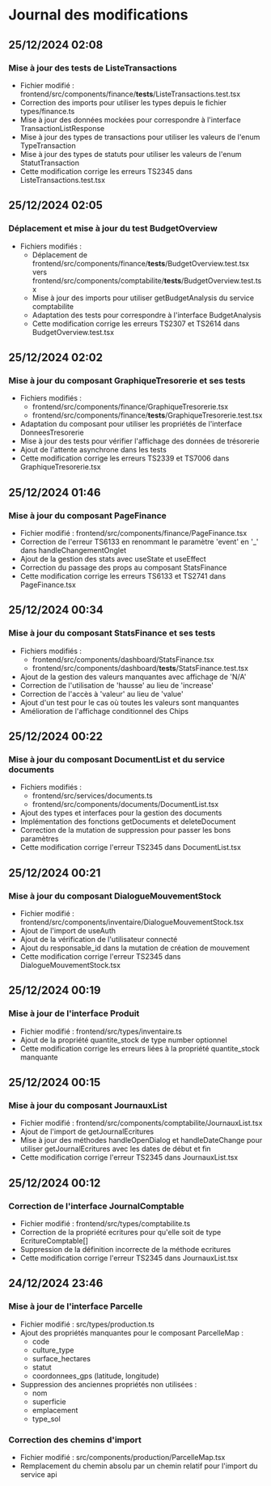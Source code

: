 # Journal des modifications

## 25/12/2024 02:08

### Mise à jour des tests de ListeTransactions
- Fichier modifié : frontend/src/components/finance/__tests__/ListeTransactions.test.tsx
- Correction des imports pour utiliser les types depuis le fichier types/finance.ts
- Mise à jour des données mockées pour correspondre à l'interface TransactionListResponse
- Mise à jour des types de transactions pour utiliser les valeurs de l'enum TypeTransaction
- Mise à jour des types de statuts pour utiliser les valeurs de l'enum StatutTransaction
- Cette modification corrige les erreurs TS2345 dans ListeTransactions.test.tsx

## 25/12/2024 02:05

### Déplacement et mise à jour du test BudgetOverview
- Fichiers modifiés :
  - Déplacement de frontend/src/components/finance/__tests__/BudgetOverview.test.tsx vers frontend/src/components/comptabilite/__tests__/BudgetOverview.test.tsx
  - Mise à jour des imports pour utiliser getBudgetAnalysis du service comptabilite
  - Adaptation des tests pour correspondre à l'interface BudgetAnalysis
  - Cette modification corrige les erreurs TS2307 et TS2614 dans BudgetOverview.test.tsx

## 25/12/2024 02:02

### Mise à jour du composant GraphiqueTresorerie et ses tests
- Fichiers modifiés :
  - frontend/src/components/finance/GraphiqueTresorerie.tsx
  - frontend/src/components/finance/__tests__/GraphiqueTresorerie.test.tsx
- Adaptation du composant pour utiliser les propriétés de l'interface DonneesTresorerie
- Mise à jour des tests pour vérifier l'affichage des données de trésorerie
- Ajout de l'attente asynchrone dans les tests
- Cette modification corrige les erreurs TS2339 et TS7006 dans GraphiqueTresorerie.tsx

## 25/12/2024 01:46

### Mise à jour du composant PageFinance
- Fichier modifié : frontend/src/components/finance/PageFinance.tsx
- Correction de l'erreur TS6133 en renommant le paramètre 'event' en '_' dans handleChangementOnglet
- Ajout de la gestion des stats avec useState et useEffect
- Correction du passage des props au composant StatsFinance
- Cette modification corrige les erreurs TS6133 et TS2741 dans PageFinance.tsx

## 25/12/2024 00:34

### Mise à jour du composant StatsFinance et ses tests
- Fichiers modifiés :
  - frontend/src/components/dashboard/StatsFinance.tsx
  - frontend/src/components/dashboard/__tests__/StatsFinance.test.tsx
- Ajout de la gestion des valeurs manquantes avec affichage de 'N/A'
- Correction de l'utilisation de 'hausse' au lieu de 'increase'
- Correction de l'accès à 'valeur' au lieu de 'value'
- Ajout d'un test pour le cas où toutes les valeurs sont manquantes
- Amélioration de l'affichage conditionnel des Chips

## 25/12/2024 00:22

### Mise à jour du composant DocumentList et du service documents
- Fichiers modifiés :
  - frontend/src/services/documents.ts
  - frontend/src/components/documents/DocumentList.tsx
- Ajout des types et interfaces pour la gestion des documents
- Implémentation des fonctions getDocuments et deleteDocument
- Correction de la mutation de suppression pour passer les bons paramètres
- Cette modification corrige l'erreur TS2345 dans DocumentList.tsx

## 25/12/2024 00:21

### Mise à jour du composant DialogueMouvementStock
- Fichier modifié : frontend/src/components/inventaire/DialogueMouvementStock.tsx
- Ajout de l'import de useAuth
- Ajout de la vérification de l'utilisateur connecté
- Ajout du responsable_id dans la mutation de création de mouvement
- Cette modification corrige l'erreur TS2345 dans DialogueMouvementStock.tsx

## 25/12/2024 00:19

### Mise à jour de l'interface Produit
- Fichier modifié : frontend/src/types/inventaire.ts
- Ajout de la propriété quantite_stock de type number optionnel
- Cette modification corrige les erreurs liées à la propriété quantite_stock manquante

## 25/12/2024 00:15

### Mise à jour du composant JournauxList
- Fichier modifié : frontend/src/components/comptabilite/JournauxList.tsx
- Ajout de l'import de getJournalEcritures
- Mise à jour des méthodes handleOpenDialog et handleDateChange pour utiliser getJournalEcritures avec les dates de début et fin
- Cette modification corrige l'erreur TS2345 dans JournauxList.tsx

## 25/12/2024 00:12

### Correction de l'interface JournalComptable
- Fichier modifié : frontend/src/types/comptabilite.ts
- Correction de la propriété ecritures pour qu'elle soit de type EcritureComptable[]
- Suppression de la définition incorrecte de la méthode ecritures
- Cette modification corrige l'erreur TS2345 dans JournauxList.tsx

## 24/12/2024 23:46

### Mise à jour de l'interface Parcelle
- Fichier modifié : src/types/production.ts
- Ajout des propriétés manquantes pour le composant ParcelleMap :
  - code
  - culture_type
  - surface_hectares
  - statut
  - coordonnees_gps (latitude, longitude)
- Suppression des anciennes propriétés non utilisées :
  - nom
  - superficie
  - emplacement
  - type_sol

### Correction des chemins d'import
- Fichier modifié : src/components/production/ParcelleMap.tsx
- Remplacement du chemin absolu par un chemin relatif pour l'import du service api
